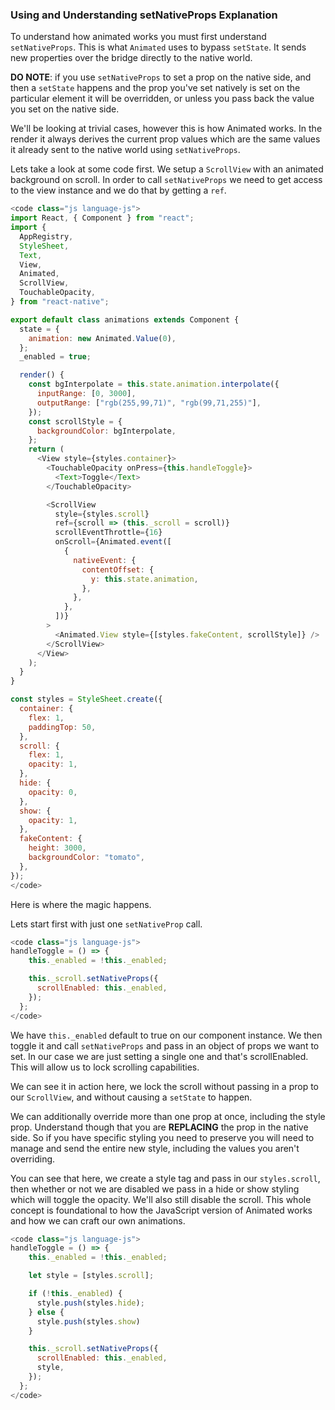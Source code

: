 ### Using and Understanding setNativeProps Explanation

To understand how animated works you must first understand `setNativeProps`. This is what `Animated` uses to bypass `setState`. It sends new properties over the bridge directly to the native world.

**DO NOTE**: if you use `setNativeProps` to set a prop on the native side, and then a `setState` happens and the prop you've set natively is set on the particular element it will be overridden, or unless you pass back the value you set on the native side.

We'll be looking at trivial cases, however this is how Animated works. In the render it always derives the current prop values which are the same values it already sent to the native world using `setNativeProps`.

Lets take a look at some code first. We setup a `ScrollView` with an animated background on scroll. In order to call `setNativeProps` we need to get access to the view instance and we do that by getting a `ref`.

```js
<code class="js language-js">
import React, { Component } from "react";
import {
  AppRegistry,
  StyleSheet,
  Text,
  View,
  Animated,
  ScrollView,
  TouchableOpacity,
} from "react-native";

export default class animations extends Component {
  state = {
    animation: new Animated.Value(0),
  };
  _enabled = true;

  render() {
    const bgInterpolate = this.state.animation.interpolate({
      inputRange: [0, 3000],
      outputRange: ["rgb(255,99,71)", "rgb(99,71,255)"],
    });
    const scrollStyle = {
      backgroundColor: bgInterpolate,
    };
    return (
      <View style={styles.container}>
        <TouchableOpacity onPress={this.handleToggle}>
          <Text>Toggle</Text>
        </TouchableOpacity>

        <ScrollView
          style={styles.scroll}
          ref={scroll => (this._scroll = scroll)}
          scrollEventThrottle={16}
          onScroll={Animated.event([
            {
              nativeEvent: {
                contentOffset: {
                  y: this.state.animation,
                },
              },
            },
          ])}
        >
          <Animated.View style={[styles.fakeContent, scrollStyle]} />
        </ScrollView>
      </View>
    );
  }
}

const styles = StyleSheet.create({
  container: {
    flex: 1,
    paddingTop: 50,
  },
  scroll: {
    flex: 1,
    opacity: 1,
  },
  hide: {
    opacity: 0,
  },
  show: {
    opacity: 1,
  },
  fakeContent: {
    height: 3000,
    backgroundColor: "tomato",
  },
});
</code>
```

Here is where the magic happens.

Lets start first with just one `setNativeProp` call.

```js
<code class="js language-js">
handleToggle = () => {
    this._enabled = !this._enabled;

    this._scroll.setNativeProps({
      scrollEnabled: this._enabled,
    });
  };
</code>
```

We have `this._enabled` default to true on our component instance. We then toggle it and call `setNativeProps` and pass in an object of props we want to set. In our case we are just setting a single one and that's scrollEnabled. This will allow us to lock scrolling capabilities.

We can see it in action here, we lock the scroll without passing in a prop to our `ScrollView`, and without causing a `setState` to happen.

We can additionally override more than one prop at once, including the style prop. Understand though that you are **REPLACING** the prop in the native side. So if you have specific styling you need to preserve you will need to manage and send the entire new style, including the values you aren't overriding.

You can see that here, we create a style tag and pass in our `styles.scroll`, then whether or not we are disabled we pass in a hide or show styling which will toggle the opacity. We'll also still disable the scroll. This whole concept is foundational to how the JavaScript version of Animated works and how we can craft our own animations.

```js
<code class="js language-js">
handleToggle = () => {
    this._enabled = !this._enabled;

    let style = [styles.scroll];

    if (!this._enabled) {
      style.push(styles.hide);
    } else {
      style.push(styles.show)
    }

    this._scroll.setNativeProps({
      scrollEnabled: this._enabled,
      style,
    });
  };
</code>
```
